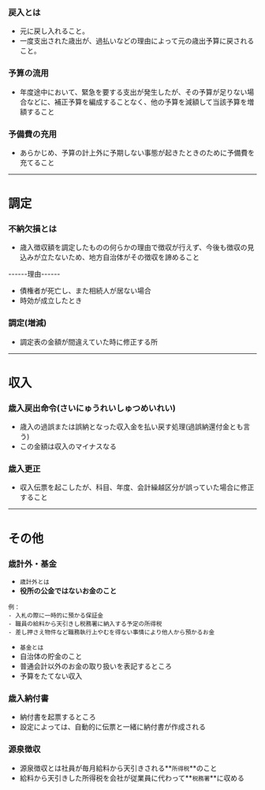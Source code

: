 
### 戻入とは
- 元に戻し入れること。
- 一度支出された歳出が、過払いなどの理由によって元の歳出予算に戻されること。

### 予算の流用
- 年度途中において、緊急を要する支出が発生したが、その予算が足りない場合などに、補正予算を編成することなく、他の予算を減額して当該予算を増額すること

### 予備費の充用
- あらかじめ、予算の計上外に予期しない事態が起きたときのために予備費を充てること

--------

# ``調定``

### 不納欠損とは
- 歳入徴収額を調定したものの何らかの理由で徴収が行えず、今後も徴収の見込みが立たないため、地方自治体がその徴収を諦めること

------理由------
- 債権者が死亡し、また相続人が居ない場合
- 時効が成立したとき

### 調定(増減)
- 調定表の金額が間違えていた時に修正する所

------

# ``収入``

### 歳入戻出命令(さいにゅうれいしゅつめいれい)
- 歳入の過誤または誤納となった収入金を払い戻す処理(過誤納還付金とも言う)
- この金額は収入のマイナスなる

### 歳入更正
- 収入伝票を起こしたが、科目、年度、会計繰越区分が誤っていた場合に修正すること

-----------

# ``その他``

### 歳計外・基金
- ``歳計外とは``
 - **役所の公金ではないお金のこと**
 
 ```
例：
 - 入札の際に一時的に預かる保証金
 - 職員の給料から天引きし税務署に納入する予定の所得税
 - 差し押さえ物件など職務執行上やむを得ない事情により他人から預かるお金
 ```
 
- ``基金とは``
 - 自治体の貯金のこと
- 普通会計以外のお金の取り扱いを表記するところ
- 予算をたてない収入

### 歳入納付書
- 納付書を起票するところ
- 設定によっては、自動的に伝票と一緒に納付書が作成される

### 源泉徴収
- 源泉徴収とは社員が毎月給料から天引きされる**``所得税``**のこと
- 給料から天引きした所得税を会社が従業員に代わって**``税務署``**に収める

